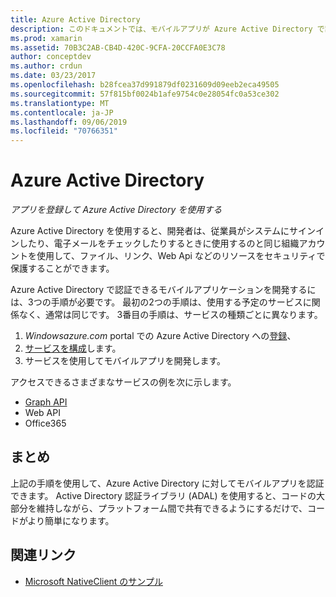 ```yaml
---
title: Azure Active Directory
description: このドキュメントでは、モバイルアプリが Azure Active Directory で認証できるようにするために従う必要がある手順について説明します。
ms.prod: xamarin
ms.assetid: 70B3C2AB-CB4D-420C-9CFA-20CCFA0E3C78
author: conceptdev
ms.author: crdun
ms.date: 03/23/2017
ms.openlocfilehash: b28fcea37d991879df0231609d09eeb2eca49505
ms.sourcegitcommit: 57f815bf0024b1afe9754c0e28054fc0a53ce302
ms.translationtype: MT
ms.contentlocale: ja-JP
ms.lasthandoff: 09/06/2019
ms.locfileid: "70766351"
---
```

# <a name="azure-active-directory"></a>Azure Active Directory

_アプリを登録して Azure Active Directory を使用する_

Azure Active Directory を使用すると、開発者は、従業員がシステムにサインインしたり、電子メールをチェックしたりするときに使用するのと同じ組織アカウントを使用して、ファイル、リンク、Web Api などのリソースをセキュリティで保護することができます。

Azure Active Directory で認証できるモバイルアプリケーションを開発するには、3つの手順が必要です。
最初の2つの手順は、使用する予定のサービスに関係なく、通常は同じです。 3番目の手順は、サービスの種類ごとに異なります。

  1. *Windowsazure.com* portal での Azure Active Directory への[登録](~/cross-platform/data-cloud/active-directory/get-started/register.md)、
  2. [サービスを構成](~/cross-platform/data-cloud/active-directory/get-started/configure.md)します。
  3. サービスを使用してモバイルアプリを開発します。

アクセスできるさまざまなサービスの例を次に示します。

- [Graph API](~/cross-platform/data-cloud/active-directory/graph.md)
- Web API
- Office365

## <a name="conclusion"></a>まとめ

上記の手順を使用して、Azure Active Directory に対してモバイルアプリを認証できます。 Active Directory 認証ライブラリ (ADAL) を使用すると、コードの大部分を維持しながら、プラットフォーム間で共有できるようにするだけで、コードがより簡単になります。

## <a name="related-links"></a>関連リンク

- [Microsoft NativeClient のサンプル](https://github.com/AzureADSamples/NativeClient-MultiTarget-DotNet)
